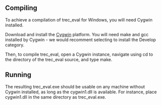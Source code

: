 ## Compiling

To achieve a compilation of trec_eval for Windows, you will need Cygwin installed.

Download and install the [Cygwin](https://www.cygwin.com/) platform. You will need make and gcc installed by Cygwin - we would recomment selecting to install the Develop category.

Then, to compile trec_eval, open a Cygwin instance, navigate using cd to the directory of the trec_eval source, and type make.

## Running

The resulting trec_eval.exe should be usable on any machine without Cygwin installed, as long as the cygwin1.dll is available. For instance, place cygwin1.dll in the same directory as trec_eval.exe.
